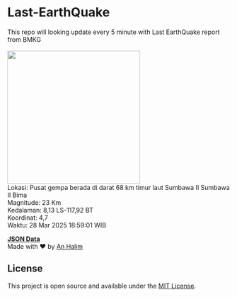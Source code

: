 # Last-EarthQuake
This repo will looking update every 5 minute with Last EarthQuake report from BMKG
<br>
<br>
<img src="undefined" width="300"/>
<br>
Lokasi: Pusat gempa berada di darat 68 km timur laut Sumbawa  II Sumbawa II Bima <br>
Magnitude: 23 Km <br>
Kedalaman: 8,13 LS-117,92 BT <br>
Koordinat: 4,7 <br>
Waktu: 28 Mar 2025 18:59:01 WIB <br>

<a href="./data/data.json">**JSON Data**</a>
<br>
Made with ❤️ by <a href="https://github.com/an-halim">An Halim</a>
## License

This project is open source and available under the [MIT License](LICENSE).
